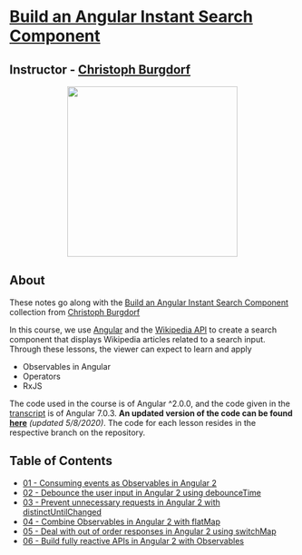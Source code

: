 # [Build an Angular Instant Search Component](https://egghead.io/courses/build-an-angular-instant-search-component)

## Instructor - [Christoph Burgdorf](https://egghead.io/instructors/christoph-burgdorf)

<p align="center"><img src="https://d2eip9sf3oo6c2.cloudfront.net/series/square_covers/000/000/076/full/EGH_A2_Instasearch.png" width="300"/></p>

## About

These notes go along with the [Build an Angular Instant Search Component](https://egghead.io/courses/build-an-angular-instant-search-component) collection from [Christoph Burgdorf](https://egghead.io/instructors/christoph-burgdorf)

In this course, we use [Angular](https://angular.io/) and the [Wikipedia API](https://en.wikipedia.org/w/api.php) to create a search component that displays Wikipedia articles related to a search input. Through these lessons, the viewer can expect to learn and apply
- Observables in Angular
- Operators
- RxJS

The code used in the course is of Angular ^2.0.0, and the code given in the [transcript](https://codesandbox.io/s/54xv161qq4?from-embed) is of Angular 7.0.3. **An updated version of the code can be found [here](https://github.com/ParkerGits/build-an-angular-instant-search-component)** *(updated 5/8/2020)*. The code for each lesson resides in the respective branch on the repository.

## Table of Contents
- [01 - Consuming events as Observables in Angular 2](01-angular-consuming-events-as-observables-in-angular-2.md)
- [02 - Debounce the user input in Angular 2 using debounceTime](02-angular-debounce-the-user-input-in-angular-2-using-debouncetime)
- [03 - Prevent unnecessary requests in Angular 2 with distinctUntilChanged](03-angular-prevent-unnecessary-requests-in-angular-2-with-distinctuntilchanged.md)
- [04 - Combine Observables in Angular 2 with flatMap](04-angular-combine-observables-in-angular-2-with-flatmap.md)
- [05 - Deal with out of order responses in Angular 2 using switchMap](05-angular-deal-with-out-of-order-responses-in-angular-2-using-switchmap.md)
- [06 - Build fully reactive APIs in Angular 2 with Observables](06-angular-build-fully-reactive-apis-in-angular-2-with-observables.md)
